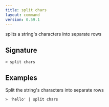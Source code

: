 ```yaml
---
title: split chars
layout: command
version: 0.59.1
---
```


splits a string's characters into separate rows

## Signature

```> split chars ```

## Examples

Split the string's characters into separate rows
```shell
> 'hello' | split chars
```
